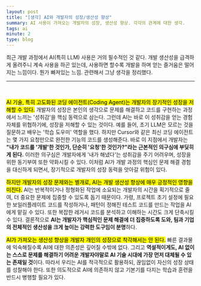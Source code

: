 ```yaml
---
layout: post
title: "[생각] AI와 개발자의 성장/생산성 향상"
summary: AI 사용이 가져오는 개발자의 성장, 생산성 향상. 각각의 관계에 대한 생각.
tags: ai
minute: 2
type: blog
---
```


최근 개발 과정에서 AI(특히 LLM) 사용은 거의 필수적인 것 같다.
개발 생산성을 급격하게 올려주니 계속 사용을 하곤 있는데, 사용하면 할수록 개발을 하며 얻는 즐거움은 떨어지는 느낌이다.
뭔가 빠져있는 느낌.
관련해서 그냥 생각을 정리했다.

---

<br/>

<mark>AI 기술, 특히 고도화된 코딩 에이전트(Coding Agent)는 개발자의 장기적인 성장을 저해할 수 있다.</mark> 개발자의 성장은 본인의 생각으로 문제를 해결하고 코드를 구현하는 과정에서 느끼는 '성취감'을 핵심 동력으로 삼는다. 그런데 AI는 바로 이 성취감을 얻는 경험 자체를 위협하기에, 성장을 저해할 수 있는 것이다. 예를 들어, 초기 LLM은 모르는 것을 질문하고 배우는 '학습 도우미' 역할을 했다. 하지만 Cursor와 같은 최신 코딩 에이전트는 몇 가지 요청만으로 완전한 기능의 코드를 생성해준다. 바로 이 지점에서 개발자는 **"내가 코드를 '개발'한 것인가, 단순히 '요청'한 것인가?"라는 근본적인 의구심에 부딪히게 된다.** 이러한 의구심은 개발자에게 '내가 해냈다'는 성취감을 주기 어려우며, 성장을 위한 동기부여 또한 약화시킬 수 있다. 이처럼 AI가 개발 과정의 핵심인 문제 해결 경험을 대신하게 되면서, 장기적으로 개발자의 성장 동력을 앗아갈 위험이 있다.

<mark>하지만 개발자의 성장 문제와는 별개로, AI는 개발 생산성 향상에 매우 긍정적인 영향을 미친다.</mark> AI는 반복적이거나 정형화된 작업에 소요되는 개발자의 시간을 획기적으로 줄여, 더 중요한 문제에 집중할 수 있도록 돕기 때문이다. 가령, 프로젝트 초기 설정에 필요한 보일러플레이트 코드를 작성하거나, 패턴이 정해진 테스트 코드를 만드는 작업을 AI에게 맡길 수 있다. 또한 복잡한 레거시 코드를 분석하고 이해하는 시간도 크게 단축시킬 수 있다. 결론적으로 **AI는 개발자가 핵심적인 문제 해결에 더 집중하도록 도와, 팀과 기업의 전체적인 생산성을 크게 높이는 강력한 도구임이 분명**하다.

<mark>AI가 가져오는 생산성 향상을 개발자 개인의 성장으로 착각해서는 안 된다.</mark> 빠른 결과물에 익숙해질수록 AI에 대한 의존성은 깊어질 수밖에 없다. 그리고 **역설적이게도, AI 없이는 스스로 문제를 해결하기 어려운 개발자야말로 AI 기술 시대에 가장 먼저 대체될 수 있는 존재일 것**이다. 따라서 우리는 AI를 적극적으로 활용하되, 끊임없이 자신의 성장 상태를 성찰해야 한다. 또한 의도적으로 AI에 의존하지 않고 기본기를 다지는 학습과 훈련을 반드시 병행할 필요가 있다.
